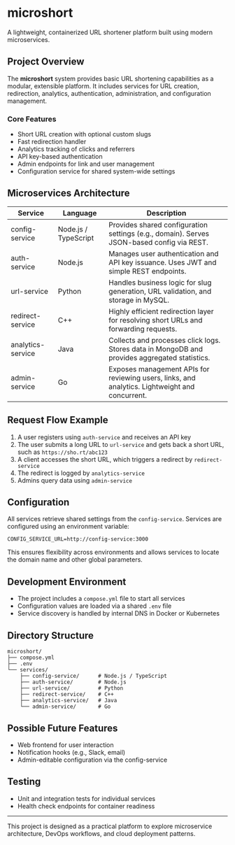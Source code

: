 # microshort

A lightweight, containerized URL shortener platform built using modern microservices.

## Project Overview

The **microshort** system provides basic URL shortening capabilities as a modular, extensible platform. It includes services for URL creation, redirection, analytics, authentication, administration, and configuration management.

### Core Features

* Short URL creation with optional custom slugs
* Fast redirection handler
* Analytics tracking of clicks and referrers
* API key-based authentication
* Admin endpoints for link and user management
* Configuration service for shared system-wide settings

## Microservices Architecture

| Service           | Language             | Description                                                                                    |
| ----------------- | -------------------- | ---------------------------------------------------------------------------------------------- |
| config-service    | Node.js / TypeScript | Provides shared configuration settings (e.g., domain). Serves JSON-based config via REST.      |
| auth-service      | Node.js              | Manages user authentication and API key issuance. Uses JWT and simple REST endpoints.          |
| url-service       | Python               | Handles business logic for slug generation, URL validation, and storage in MySQL.              |
| redirect-service  | C++                  | Highly efficient redirection layer for resolving short URLs and forwarding requests.           |
| analytics-service | Java                 | Collects and processes click logs. Stores data in MongoDB and provides aggregated statistics.  |
| admin-service     | Go                   | Exposes management APIs for reviewing users, links, and analytics. Lightweight and concurrent. |

## Request Flow Example

1. A user registers using `auth-service` and receives an API key
2. The user submits a long URL to `url-service` and gets back a short URL, such as `https://sho.rt/abc123`
3. A client accesses the short URL, which triggers a redirect by `redirect-service`
4. The redirect is logged by `analytics-service`
5. Admins query data using `admin-service`

## Configuration

All services retrieve shared settings from the `config-service`. Services are configured using an environment variable:

```env
CONFIG_SERVICE_URL=http://config-service:3000
```

This ensures flexibility across environments and allows services to locate the domain name and other global parameters.

## Development Environment

* The project includes a `compose.yml` file to start all services
* Configuration values are loaded via a shared `.env` file
* Service discovery is handled by internal DNS in Docker or Kubernetes

## Directory Structure

```
microshort/
├── compose.yml
├── .env
└── services/
    ├── config-service/      # Node.js / TypeScript
    ├── auth-service/        # Node.js
    ├── url-service/         # Python
    ├── redirect-service/    # C++
    ├── analytics-service/   # Java
    └── admin-service/       # Go
```

## Possible Future Features

* Web frontend for user interaction
* Notification hooks (e.g., Slack, email)
* Admin-editable configuration via the config-service

## Testing

* Unit and integration tests for individual services
* Health check endpoints for container readiness

---

This project is designed as a practical platform to explore microservice architecture, DevOps workflows, and cloud deployment patterns.
